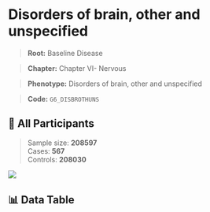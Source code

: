 # Disorders of brain, other and unspecified

> **Root:** Baseline Disease  

> **Chapter:** Chapter VI- Nervous  

> **Phenotype:** Disorders of brain, other and unspecified  

> **Code:** `G6_DISBROTHUNS`

## 🧪 All Participants  
> Sample size: **208597**  
> Cases: **567**  
> Controls: **208030**
<img src="/Sensitive/Figures/ALL/Incidence/G6_DISBROTHUNS.png"/>

## 📊 Data Table
<CsvTableMRF src="/Sensitive/Data/ALL/Incidence/COX_G6_DISBROTHUNS.csv"/>

